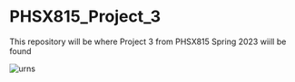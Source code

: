 # PHSX815_Project_3
This repository will be where Project 3 from PHSX815 Spring 2023 wiill be found

![urns](https://user-images.githubusercontent.com/12628872/229614109-b3ea3809-0890-4139-af9f-e6039d1cd6c8.png)
